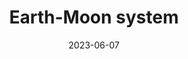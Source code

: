 ---
title: "Earth-Moon system"
type: hashtag
date: 2023-06-07
location:
  - solar system
orbits:
  - Sun
---